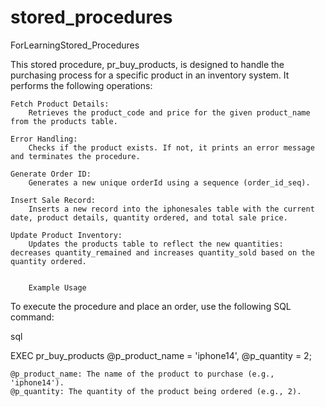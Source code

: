 # stored_procedures
ForLearningStored_Procedures

This stored procedure, pr_buy_products, is designed to handle the purchasing process for a specific product in an inventory system. It performs the following operations:

    Fetch Product Details:
        Retrieves the product_code and price for the given product_name from the products table.

    Error Handling:
        Checks if the product exists. If not, it prints an error message and terminates the procedure.

    Generate Order ID:
        Generates a new unique orderId using a sequence (order_id_seq).

    Insert Sale Record:
        Inserts a new record into the iphonesales table with the current date, product details, quantity ordered, and total sale price.

    Update Product Inventory:
        Updates the products table to reflect the new quantities: decreases quantity_remained and increases quantity_sold based on the quantity ordered.


        Example Usage

To execute the procedure and place an order, use the following SQL command:

sql

EXEC pr_buy_products
    @p_product_name = 'iphone14', 
    @p_quantity = 2;

    @p_product_name: The name of the product to purchase (e.g., 'iphone14').
    @p_quantity: The quantity of the product being ordered (e.g., 2).
